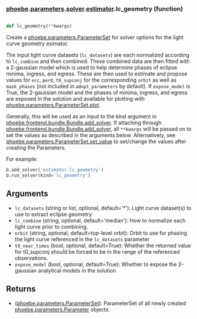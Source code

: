 ### [phoebe](phoebe.md).[parameters](phoebe.parameters.md).[solver](phoebe.parameters.solver.md).[estimator](phoebe.parameters.solver.estimator.md).lc_geometry (function)


```py

def lc_geometry(**kwargs)

```



Create a [phoebe.parameters.ParameterSet](phoebe.parameters.ParameterSet.md) for solver options for the
light curve geometry esimator.

The input light curve datasets (`lc_datasets`) are each normalized
according to `lc_combine` and then combined.
These combined data are then fitted with a 2-gaussian model
which is used to help determine phases of eclipse minima, ingress, and
egress.  These are then used to estimate and propose values for `ecc`, `per0`,
`t0_supconj` for the corresponding `orbit` as well as `mask_phases` (not included in `adopt_parameters`
by default).  If `expose_model` is True, the 2-gaussian model and the phases of minima,
ingress, and egress are exposed in the solution and available for
plotting with [phoebe.parameters.ParameterSet.plot](phoebe.parameters.ParameterSet.plot.md).

Generally, this will be used as an input to the kind argument in
[phoebe.frontend.bundle.Bundle.add_solver](phoebe.frontend.bundle.Bundle.add_solver.md).  If attaching through
[phoebe.frontend.bundle.Bundle.add_solver](phoebe.frontend.bundle.Bundle.add_solver.md), all `**kwargs` will be
passed on to set the values as described in the arguments below.  Alternatively,
see [phoebe.parameters.ParameterSet.set_value](phoebe.parameters.ParameterSet.set_value.md) to set/change the values
after creating the Parameters.

For example:

```py
b.add_solver('estimator.lc_geometry')
b.run_solver(kind='lc_geometry')
```

Arguments
----------
* `lc_datasets` (string or list, optional, default='*'): Light curve
    dataset(s) to use to extract eclipse geometry
* `lc_combine` (string, optional, default='median'): How to normalize each
    light curve prior to combining.
* `orbit` (string, optional, default=top-level orbit): Orbit to use for
    phasing the light curve referenced in the `lc_datasets` parameter
* `t0_near_times` (bool, optional, default=True): Whether the returned value
    for t0_supconj should be forced to be in the range of the referenced
    observations.
* `expose_model` (bool, optional, default=True): Whether to expose the
    2-gaussian analytical models in the solution

Returns
--------
* ([phoebe.parameters.ParameterSet](phoebe.parameters.ParameterSet.md)): ParameterSet of all newly created
    [phoebe.parameters.Parameter](phoebe.parameters.Parameter.md) objects.

